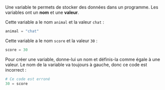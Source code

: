 Une variable te permets de stocker des données dans un programme. Les variables ont un **nom** et une **valeur**.

Cette variable a le nom `animal` et la valeur `chat` :

```python
animal = "chat"
```

Cette variable a le nom ` score ` et la valeur ` 30 ` :

```python
score = 30
```

Pour créer une variable, donne-lui un nom et définis-la comme égale à une valeur. Le nom de la variable va toujours à gauche, donc ce code est incorrect :

```python
# Ce code est erroné
30 = score      
```

